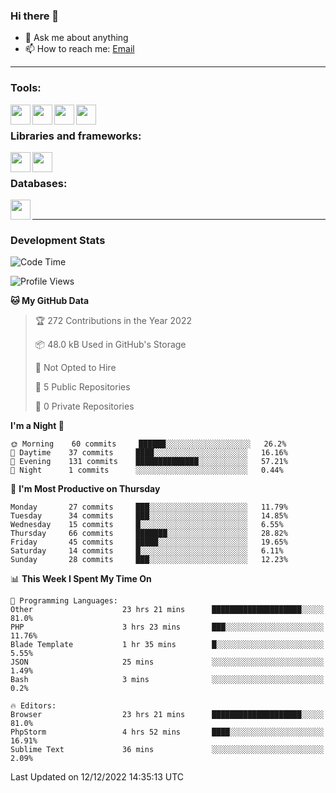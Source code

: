 ### Hi there 👋

<!-- - 🔭 I’m currently working on [huyviet] -->
- 💬 Ask me about anything
- 📫 How to reach me: [Email]
<!-- - ⚡ Fun fact: abc -->

---

### Tools:
<img align='left' height="32" width="32" src="https://cdn.jsdelivr.net/npm/simple-icons@4.8.0/icons/phpstorm.svg" />
<img align='left' height="32" width="32" src="https://cdn.jsdelivr.net/npm/simple-icons@4.8.0/icons/sublimetext.svg" />
<img align='left' height="32" width="32" src="https://cdn.jsdelivr.net/npm/simple-icons@4.8.0/icons/laragon.svg" />
<img align='left' height="32" width="32" src="https://cdn.jsdelivr.net/npm/simple-icons@4.8.0/icons/xampp.svg" />
<br>

### Libraries and frameworks:
<img align='left' height="32" width="32" src="https://cdn.jsdelivr.net/npm/simple-icons@4.8.0/icons/laravel.svg" />
<img align='left' height="32" width="32" src="https://cdn.jsdelivr.net/npm/simple-icons@4.8.0/icons/jquery.svg" />
<br>

### Databases:
<img align='left' height="32" width="32" src="https://cdn.jsdelivr.net/npm/simple-icons@4.8.0/icons/mysql.svg" />
<br>

---
### Development Stats
<!--START_SECTION:waka-->
![Code Time](http://img.shields.io/badge/Code%20Time-514%20hrs%2031%20mins-blue)

![Profile Views](http://img.shields.io/badge/Profile%20Views-75-blue)

**🐱 My GitHub Data** 

> 🏆 272 Contributions in the Year 2022
 > 
> 📦 48.0 kB Used in GitHub's Storage 
 > 
> 🚫 Not Opted to Hire
 > 
> 📜 5 Public Repositories 
 > 
> 🔑 0 Private Repositories  
 > 
**I'm a Night 🦉** 

```text
🌞 Morning    60 commits     ██████░░░░░░░░░░░░░░░░░░░   26.2% 
🌆 Daytime    37 commits     ████░░░░░░░░░░░░░░░░░░░░░   16.16% 
🌃 Evening    131 commits    ██████████████░░░░░░░░░░░   57.21% 
🌙 Night      1 commits      ░░░░░░░░░░░░░░░░░░░░░░░░░   0.44%

```
📅 **I'm Most Productive on Thursday** 

```text
Monday       27 commits     ███░░░░░░░░░░░░░░░░░░░░░░   11.79% 
Tuesday      34 commits     ███░░░░░░░░░░░░░░░░░░░░░░   14.85% 
Wednesday    15 commits     █░░░░░░░░░░░░░░░░░░░░░░░░   6.55% 
Thursday     66 commits     ███████░░░░░░░░░░░░░░░░░░   28.82% 
Friday       45 commits     █████░░░░░░░░░░░░░░░░░░░░   19.65% 
Saturday     14 commits     █░░░░░░░░░░░░░░░░░░░░░░░░   6.11% 
Sunday       28 commits     ███░░░░░░░░░░░░░░░░░░░░░░   12.23%

```


📊 **This Week I Spent My Time On** 

```text
💬 Programming Languages: 
Other                    23 hrs 21 mins      ████████████████████░░░░░   81.0% 
PHP                      3 hrs 23 mins       ███░░░░░░░░░░░░░░░░░░░░░░   11.76% 
Blade Template           1 hr 35 mins        █░░░░░░░░░░░░░░░░░░░░░░░░   5.55% 
JSON                     25 mins             ░░░░░░░░░░░░░░░░░░░░░░░░░   1.49% 
Bash                     3 mins              ░░░░░░░░░░░░░░░░░░░░░░░░░   0.2%

🔥 Editors: 
Browser                  23 hrs 21 mins      ████████████████████░░░░░   81.0% 
PhpStorm                 4 hrs 52 mins       ████░░░░░░░░░░░░░░░░░░░░░   16.91% 
Sublime Text             36 mins             ░░░░░░░░░░░░░░░░░░░░░░░░░   2.09%

```


 Last Updated on 12/12/2022 14:35:13 UTC
<!--END_SECTION:waka-->

[huyviet]: https://huyviet.vn/
[EMAIl]: https://mail.google.com/mail/u/0/?fs=1&tf=cm&source=mailto&to=huynguyenviet0110@gmail.com
